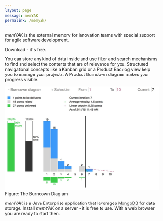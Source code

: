 ```yaml
---
layout: page
message: memYAK
permalink: /memyak/
---
```

*memYAK* is the external memory for innovation teams with special support for agile software development. 

Download - it´s free.

You can store any kind of data inside and use filter and search mechanisms to find and select the contents that are of relevance for you. Structured navigational concepts like a Kanban grid or a Product Backlog view help you to manage your projects. A Product Burndown diagram makes your progress visible.

![memYAK burndown diagram](/i/memyak_burndown.jpg)
Figure: The Burndown Diagram

*memYAK* is a Java Enterprise application that leverages [MongoDB](http://mongodb.org) for data storage. Install *memYAK* on a server - it is free to use. With a web browser you are ready to start then.







